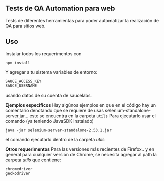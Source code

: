 Tests de QA Automation para web
-----------------------------------
Tests de diferentes herramientas para poder automatizar la realización de QA para sitios web.

## Uso ##
Instalar todos los requerimentos con

    npm install
Y agregar a tu sistema variables de entorno:

    SAUCE_ACCESS_KEY
    SAUCE_USERNAME
usando datos de su cuenta de saucelabs.

**Ejemplos especificos**
Hay algúnos ejemplos en que en el código hay un comentario denotando que se requiere de usas selenium-standalone-server.jar... este se encuentra en la carpeta `utils`
Para ejecutarlo usar el comando (ya teniendo JavaSDK instalado)

    java -jar selenium-server-standalone-2.53.1.jar
el comando ejecutarlo dentro de la carpeta *utils*

**Otros requerimentos**
Para las versiones más recientes de Firefox.. y en general para cualquier versión de Chrome, se necesita agregar al path la carpeta *utils* que contiene:

    chromedriver
    geckodriver
